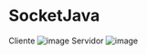 # SocketJava
Cliente
![image](https://user-images.githubusercontent.com/19364556/212723654-f568edec-31bd-46d3-adae-d5acefb3fdf8.png)
Servidor
![image](https://user-images.githubusercontent.com/19364556/212723733-0e1c3eaa-585b-403e-a5a8-380132c9a42e.png)
